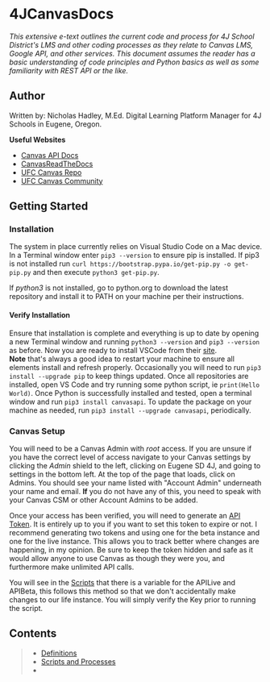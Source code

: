 <!-- https://www.markdownguide.org/basic-syntax/ Markdown syntax sheet -->

# 4JCanvasDocs

*This extensive e-text outlines the current code and process for 4J School District's LMS and other coding processes as they relate to Canvas LMS, Google API, and other services. This document assumes the reader has a basic understanding of code principles and Python basics as well as some familiarity with REST API or the like.*  

## Author ##
Written by: Nicholas Hadley, M.Ed. Digital Learning Platform Manager for 4J Schools in Eugene, Oregon.

**Useful Websites**  
- [Canvas API Docs](https://canvas.instructure.com/doc/api/all_resources.html)  
- [CanvasReadTheDocs](https://canvasapi.readthedocs.io/en/stable/)  
- [UFC Canvas Repo](https://github.com/ucfopen/canvasapi/tree/master)  
- [UFC Canvas Community](ucfopen.slack.com)  

## Getting Started
### Installation
The system in place currently relies on Visual Studio Code on a Mac device. In a Terminal window enter `pip3 --version` to ensure pip is installed. If pip3 is not installed run `curl https://bootstrap.pypa.io/get-pip.py -o get-pip.py` and then execute `python3 get-pip.py`. 

If *python3* is not installed, go to python.org to download the latest repository and install it to PATH on your machine per their instructions. 

#### Verify Installation 
Ensure that installation is complete and everything is up to date by opening a new Terminal window and running `python3 --version` and `pip3 --version` as before. Now you are ready to install VSCode from their [site](https://code.visualstudio.com/download).  
**Note** that's always a good idea to restart your machine to ensure all elements install and refresh properly. Occasionally you will need to run `pip3 install --upgrade pip` to keep things updated. 
Once all repositories are installed, open VS Code and try running some python script, ie `print(Hello World)`. Once Python is successfully installed and tested, open a terminal window and run `pip3 install canvasapi`. To update the package on your machine as needed, run `pip3 install --upgrade canvasapi`, periodically.

### Canvas Setup ###
You will need to be a Canvas Admin with *root* access. If you are unsure if you have the correct level of access navigate to your Canvas settings by clicking the *Admin* shield to the left, clicking on Eugene SD 4J, and going to settings in the bottom left. At the top of the page that loads, click on Admins. You should see your name listed with "Account Admin" underneath your name and email. **If** you do not have any of this, you need to speak with your Canvas CSM or other Account Admins to be added.  

Once your access has been verified, you will need to generate an [API Token](https://community.canvaslms.com/t5/Admin-Guide/How-do-I-manage-API-access-tokens-as-an-admin/ta-p/89). It is entirely up to you if you want to set this token to expire or not. I recommend generating two tokens and using one for the beta instance and one for the live instance. This allows you to track better where changes are happening, in my opinion. Be sure to keep the token hidden and safe as it would allow anyone to use Canvas as though they were you, and furthermore make unlimited API calls. 

You will see in the [Scripts](Scripts.md) that there is a variable for the APILive and APIBeta, this follows this method so that we don't accidentally make changes to our life instance. You will simply verify the Key prior to running the script. 


## Contents ##
>
> - [Definitions ](Definitions.md)
> - [Scripts and Processes](Scripts.md)
> - 

